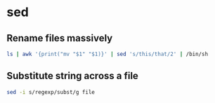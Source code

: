 # sed

## **Rename files massively**

```bash
ls | awk '{print("mv "$1" "$1)}' | sed 's/this/that/2' | /bin/sh
```

## Substitute string across a file

```bash
sed -i s/regexp/subst/g file
```

